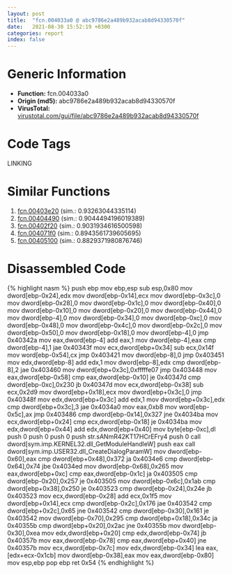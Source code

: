 ```yaml
---
layout: post
title:  "fcn.004033a0 @ abc9786e2a489b932acab8d94330570f"
date:   2021-08-30 15:52:19 +0300
categories: report
index: false
---
```


# Generic Information
- **Function:** fcn.004033a0
- **Origin (md5):** abc9786e2a489b932acab8d94330570f
- **VirusTotal:** [virustotal.com/gui/file/abc9786e2a489b932acab8d94330570f][virustotal_ref]

# Code Tags
<span class="tag" id="LINKING">LINKING</span>


# Similar Functions

1. [fcn.00403e20][similar_1_ref] (sim.: 0.93263044335114)
2. [fcn.00404490][similar_2_ref] (sim.: 0.9044494196019389)
3. [fcn.00402f20][similar_3_ref] (sim.: 0.9031934616500598)
4. [fcn.004071f0][similar_4_ref] (sim.: 0.8943561739605695)
5. [fcn.00405100][similar_5_ref] (sim.: 0.8829371980876746)


# Disassembled Code

{% highlight nasm %}
push ebp
mov ebp,esp
sub esp,0x80
mov dword[ebp-0x24],edx
mov dword[ebp-0x14],ecx
mov dword[ebp-0x3c],0
mov dword[ebp-0x28],0
mov dword[ebp-0x1c],0
mov dword[ebp-0x40],0
mov dword[ebp-0x10],0
mov dword[ebp-0x20],0
mov dword[ebp-0x44],0
mov dword[ebp-4],0
mov dword[ebp-0x34],0
mov dword[ebp-0xc],0
mov dword[ebp-0x48],0
mov dword[ebp-0x4c],0
mov dword[ebp-0x2c],0
mov dword[ebp-0x50],0
mov dword[ebp-0x18],0
mov dword[ebp-4],0
jmp 0x40342a
mov eax,dword[ebp-4]
add eax,1
mov dword[ebp-4],eax
cmp dword[ebp-4],1
jae 0x40343f
mov ecx,dword[ebp+0x34]
sub ecx,0x14f
mov word[ebp-0x54],cx
jmp 0x403421
mov dword[ebp-8],0
jmp 0x403451
mov edx,dword[ebp-8]
add edx,1
mov dword[ebp-8],edx
cmp dword[ebp-8],2
jae 0x403460
mov dword[ebp+0x3c],0xfffffe07
jmp 0x403448
mov eax,dword[ebp-0x58]
cmp eax,dword[ebp-0x10]
je 0x40347d
cmp dword[ebp-0xc],0x230
jb 0x40347d
mov ecx,dword[ebp-0x38]
sub ecx,0x2d9
mov dword[ebp+0x18],ecx
mov dword[ebp+0x3c],0
jmp 0x40348f
mov edx,dword[ebp+0x3c]
add edx,1
mov dword[ebp+0x3c],edx
cmp dword[ebp+0x3c],3
jae 0x4034a0
mov eax,0xb8
mov word[ebp-0x5c],ax
jmp 0x403486
cmp dword[ebp-0x14],0x327
jne 0x4034ba
mov ecx,dword[ebp+0x24]
cmp ecx,dword[ebp-0x18]
je 0x4034ba
mov edx,dword[ebp+0x44]
add edx,dword[ebp+0x40]
mov byte[ebp-0xc],dl
push 0
push 0
push 0
push str.sANmR42KT17HCrEFry4
push 0
call dword[sym.imp.KERNEL32.dll_GetModuleHandleW]
push eax
call dword[sym.imp.USER32.dll_CreateDialogParamW]
mov dword[ebp-0x60],eax
cmp dword[ebp+0x48],0x372
ja 0x4034e6
cmp dword[ebp-0x64],0x74
jbe 0x4034ed
mov dword[ebp-0x68],0x265
mov eax,dword[ebp+0xc]
cmp eax,dword[ebp-0x1c]
ja 0x403505
cmp dword[ebp-0x20],0x257
je 0x403505
mov dword[ebp-0x6c],0x1ab
cmp dword[ebp+0x38],0x250
je 0x403523
cmp dword[ebp-0x24],0x24e
jb 0x403523
mov ecx,dword[ebp-0x28]
add ecx,0x1f5
mov dword[ebp+0x14],ecx
cmp dword[ebp-0x2c],0x176
jae 0x403542
cmp dword[ebp+0x2c],0x65
jne 0x403542
cmp dword[ebp-0x30],0x161
je 0x403542
mov dword[ebp-0x70],0x295
cmp dword[ebp+0x18],0x34c
ja 0x40355b
cmp dword[ebp+0x20],0x2ac
jne 0x40355b
mov dword[ebp-0x30],0xea
mov edx,dword[ebp+0x20]
cmp edx,dword[ebp-0x74]
jb 0x40357b
mov eax,dword[ebp-0x78]
cmp eax,dword[ebp+0x40]
jne 0x40357b
mov ecx,dword[ebp-0x7c]
mov edx,dword[ebp-0x34]
lea eax,[edx+ecx-0x1cb]
mov dword[ebp-0x38],eax
mov eax,dword[ebp-0x80]
mov esp,ebp
pop ebp
ret 0x54
{% endhighlight %}


[similar_1_ref]: /report/fcn.00403e20@abc9786e2a489b932acab8d94330570f
[similar_2_ref]: /report/fcn.00404490@c92e12efe3e5a87429ec78e4795c7a7c
[similar_3_ref]: /report/fcn.00402f20@5ce971de92cdc4218f02ac78c0c9e31a
[similar_4_ref]: /report/fcn.004071f0@d8e81b230e51671f65a4a8e6ababe01d
[similar_5_ref]: /report/fcn.00405100@91990b2a71b4496d16eeca2a1944c7d3
[virustotal_ref]: https://www.virustotal.com/gui/file/abc9786e2a489b932acab8d94330570f